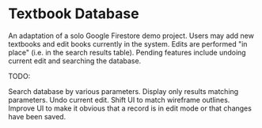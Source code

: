 # Textbook Database

An adaptation of a solo Google Firestore demo project. Users may add new textbooks and edit books currently in the system. Edits are performed "in place" (i.e. in the search results table). Pending features include undoing current edit and searching the database.

TODO:

Search database by various parameters. Display only results matching parameters.
Undo current edit.
Shift UI to match wireframe outlines.
Improve UI to make it obvious that a record is in edit mode or that changes have been saved.
